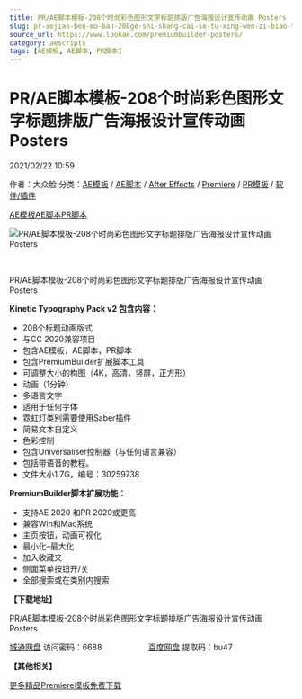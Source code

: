 ```yaml
---
title: PR/AE脚本模板-208个时尚彩色图形文字标题排版广告海报设计宣传动画 Posters
slug: pr-aejiao-ben-mo-ban-208ge-shi-shang-cai-se-tu-xing-wen-zi-biao-ti-pai-ban-yan-gao-hai-bao-she-ji-xuan-chuan-dong-hua-posters
source_url: https://www.lookae.com/premiumbuilder-posters/
category: aescripts
tags: [AE模板, AE脚本, PR脚本]
---
```

# PR/AE脚本模板-208个时尚彩色图形文字标题排版广告海报设计宣传动画 Posters

2021/02/22 10:59

作者：大众脸
分类：[AE模板](https://www.lookae.com/after-effects/other-after-effects/) / [AE脚本](https://www.lookae.com/after-effects/aescripts/) / [After Effects](https://www.lookae.com/after-effects/) / [Premiere](https://www.lookae.com/qitarjcj/premierezy/) / [PR模板](https://www.lookae.com/prmoban/) / [软件/插件](https://www.lookae.com/qitarjcj/)

[AE模板](https://www.lookae.com/tag/ae%e6%a8%a1%e6%9d%bf/)[AE脚本](https://www.lookae.com/tag/ae%e8%84%9a%e6%9c%ac/)[PR脚本](https://www.lookae.com/tag/pr%e8%84%9a%e6%9c%ac/)

![PR/AE脚本模板-208个时尚彩色图形文字标题排版广告海报设计宣传动画 Posters](https://www.lookae.com/wp-content/uploads/2021/02/Posters-30259738.jpg "PR/AE脚本模板-208个时尚彩色图形文字标题排版广告海报设计宣传动画 Posters-LookAE.com")

﻿

PR/AE脚本模板-208个时尚彩色图形文字标题排版广告海报设计宣传动画 Posters

**Kinetic Typography Pack v2 包含内容：**

* 208个标题动画版式
* 与CC 2020兼容项目
* 包含AE模板，AE脚本，PR脚本
* 包含PremiumBuilder扩展脚本工具
* 可调整大小的构图（4K，高清，竖屏，正方形）
* 动画（1分钟）
* 多语言文字
* 适用于任何字体
* 霓虹灯类别需要使用Saber插件
* 简易文本自定义
* 色彩控制
* 包含Universaliser控制器（与任何语言兼容）
* 包括带语音的教程。
* 文件大小1.7G，编号：30259738

**PremiumBuilder脚本扩展功能：**

* 支持AE 2020 和PR 2020或更高
* 兼容Win和Mac系统
* 主页按钮，动画可视化
* 最小化–最大化
* 加入收藏夹
* 侧面菜单按钮开/关
* 全部搜索或在类别内搜索

**【下载地址】**

PR/AE脚本模板-208个时尚彩色图形文字标题排版广告海报设计宣传动画 Posters

[城通网盘](https://089u.com/f/680462-483363530-be8e1e) 访问密码：6688                     [百度网盘](https://pan.baidu.com/s/1TFMQCIjSVNhjbVptFdO9pw) 提取码：bu47

**【其他相关】**

[更多精品Premiere模板免费下载](https://www.lookae.com/prmoban/)
